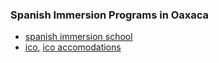
### Spanish Immersion Programs in Oaxaca

- [spanish immersion school](https://spanishschoolinmexico.com/accommodation.html)
- [ico](https://www.icomexico.com/fees-and-payment), [ico accomodations](https://www.icomexico.com/accommodation)
